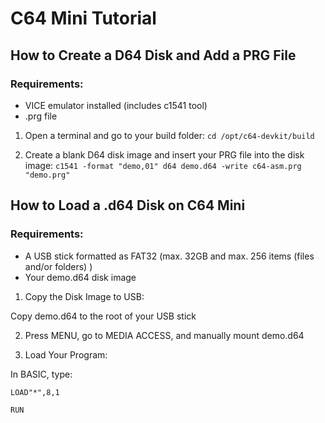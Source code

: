 # C64 Mini Tutorial

## How to Create a D64 Disk and Add a PRG File

### Requirements:
- VICE emulator installed (includes c1541 tool)
- .prg file

1. Open a terminal and go to your build folder:
`cd /opt/c64-devkit/build`

2. Create a blank D64 disk image and insert your PRG file into the disk image:
`c1541 -format "demo,01" d64 demo.d64 -write c64-asm.prg "demo.prg"`


## How to Load a .d64 Disk on C64 Mini

### Requirements:
- A USB stick formatted as FAT32 (max. 32GB and max. 256 items (files and/or folders) )
- Your demo.d64 disk image

1. Copy the Disk Image to USB:

Copy demo.d64 to the root of your USB stick

2. Press MENU, go to MEDIA ACCESS, and manually mount demo.d64

3. Load Your Program: 

In BASIC, type:

`LOAD"*",8,1`

`RUN`



